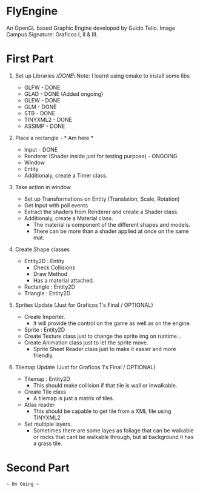 # FlyEngine
 An OpenGL based Graphic Engine developed by Guido Tello.
 Image Campus Signature: Graficos I, II & III.

# First Part
 1) Set up Libraries /*DONE*\ Note: I learnt using cmake to install some libs
    * GLFW - DONE
    * GLAD - DONE (Added ongoing)
    * GLEW - DONE
    * GLM - DONE
    * STB - DONE
    * TINYXML2 - DONE
    * ASSIMP - DONE
 
 2) Place a rectangle - * Am here *
    * Input - DONE
    * Renderer (Shader inside just for testing purpose) - ONGOING
    * Window
    * Entity
    * Additionaly, create a Timer class.

 3) Take action in window
    * Set up Transformations on Entity (Translation, Scale, Rotation)
    * Get Input with poll events
    * Extract the shaders from Renderer and create a Shader class.
    * Additionaly, create a Material class.
        - The material is component of the different shapes and models.
        - There can be more than a shader applied at once on the same mat.

 4) Create Shape classes
    * Entity2D : Entity
        - Check Collisions 
        - Draw Method
        - Has a material attached. 
    * Rectangle : Entity2D
    * Triangle : Entity2D

 5) Sprites Update (Just for Graficos 1's Final / OPTIONAL)
    * Create Importer. 
        - It will provide the control on the game as well as on the engine.
    * Sprite : Entity2D
    * Create Texture class just to change the sprite img on runtime...
    * Create Animation class just to let the sprite move.
        - Sprite Sheet Reader class just to make it easier and more friendly.

 6) Tilemap Update (Just for Graficos 1's Final / OPTIONAL)
    * Tilemap : Entity2D
        - This should make collision if that tile is wall or inwalkable.
    * Create Tile class
        - A tilemap is just a matrix of tiles. 
    * Atlas reader 
        - This should be capable to get tile from a XML file using TINYXML2 
    * Set multiple layers.
        - Sometimes there are some layes as foliage that can be walkable or rocks that cant be walkable through, but at background it has a grass tile.


# Second Part
    ~ On Going ~